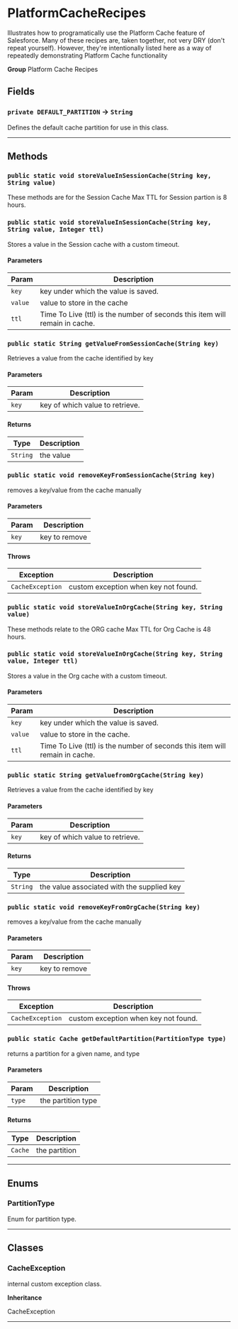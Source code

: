 # PlatformCacheRecipes

Illustrates how to programatically use the Platform Cache
feature of Salesforce. Many of these recipes are, taken together, not very
DRY (don't repeat yourself). However, they're intentionally listed here as a
way of repeatedly demonstrating Platform Cache functionality


**Group** Platform Cache Recipes

## Fields

### `private DEFAULT_PARTITION` → `String`


Defines the default cache partition for use in this class.

---
## Methods
### `public static void storeValueInSessionCache(String key, String value)`

These methods are for the Session Cache Max TTL for Session partion is 8 hours.

### `public static void storeValueInSessionCache(String key, String value, Integer ttl)`

Stores a value in the Session cache with a custom timeout.

#### Parameters

|Param|Description|
|---|---|
|`key`|key under which the value is saved.|
|`value`|value to store in the cache|
|`ttl`|Time To Live (ttl) is the number of seconds this item will remain in cache.|

### `public static String getValueFromSessionCache(String key)`

Retrieves a value from the cache identified by key

#### Parameters

|Param|Description|
|---|---|
|`key`|key of which value to retrieve.|

#### Returns

|Type|Description|
|---|---|
|`String`|the value|

### `public static void removeKeyFromSessionCache(String key)`

removes a key/value from the cache manually

#### Parameters

|Param|Description|
|---|---|
|`key`|key to remove|

#### Throws

|Exception|Description|
|---|---|
|`CacheException`|custom exception when key not found.|

### `public static void storeValueInOrgCache(String key, String value)`

These methods relate to the ORG cache Max TTL for Org Cache is 48 hours.

### `public static void storeValueInOrgCache(String key, String value, Integer ttl)`

Stores a value in the Org cache with a custom timeout.

#### Parameters

|Param|Description|
|---|---|
|`key`|key under which the value is saved.|
|`value`|value to store in the cache.|
|`ttl`|Time To Live (ttl) is the number of seconds this item will remain in cache.|

### `public static String getValuefromOrgCache(String key)`

Retrieves a value from the cache identified by key

#### Parameters

|Param|Description|
|---|---|
|`key`|key of which value to retrieve.|

#### Returns

|Type|Description|
|---|---|
|`String`|the value associated with the supplied key|

### `public static void removeKeyFromOrgCache(String key)`

removes a key/value from the cache manually

#### Parameters

|Param|Description|
|---|---|
|`key`|key to remove|

#### Throws

|Exception|Description|
|---|---|
|`CacheException`|custom exception when key not found.|

### `public static Cache getDefaultPartition(PartitionType type)`

returns a partition for a given name, and type

#### Parameters

|Param|Description|
|---|---|
|`type`|the partition type|

#### Returns

|Type|Description|
|---|---|
|`Cache`|the partition|

---
## Enums
### PartitionType

Enum for partition type.


---
## Classes
### CacheException

internal custom exception class.


**Inheritance**

CacheException


---
